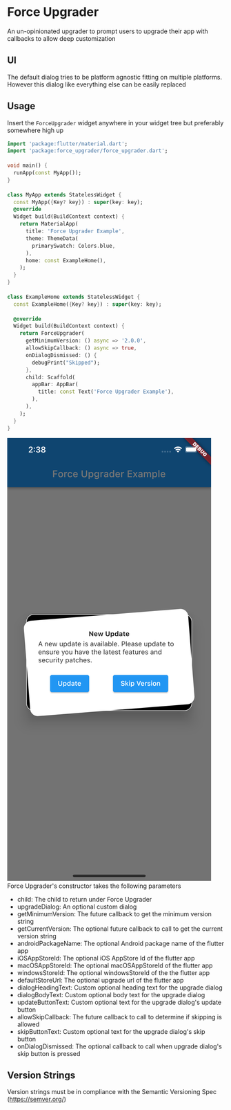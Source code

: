 # Force Upgrader

An un-opinionated upgrader to prompt users to upgrade their app with callbacks to allow deep customization

## UI
The default dialog tries to be platform agnostic fitting on multiple platforms. However this dialog
like everything else can be easily replaced

## Usage
Insert the `ForceUpgrader` widget anywhere in your widget tree but preferably somewhere high up
```dart
import 'package:flutter/material.dart';
import 'package:force_upgrader/force_upgrader.dart';

void main() {
  runApp(const MyApp());
}

class MyApp extends StatelessWidget {
  const MyApp({Key? key}) : super(key: key);
  @override
  Widget build(BuildContext context) {
    return MaterialApp(
      title: 'Force Upgrader Example',
      theme: ThemeData(
        primarySwatch: Colors.blue,
      ),
      home: const ExampleHome(),
    );
  }
}

class ExampleHome extends StatelessWidget {
  const ExampleHome({Key? key}) : super(key: key);

  @override
  Widget build(BuildContext context) {
    return ForceUpgrader(
      getMinimumVersion: () async => '2.0.0',
      allowSkipCallback: () async => true,
      onDialogDismissed: () {
        debugPrint("Skipped");
      },
      child: Scaffold(
        appBar: AppBar(
          title: const Text('Force Upgrader Example'),
        ),
      ),
    );
  }
}
```
![image](example_screenshot.png)
Force Upgrader's constructor takes the following parameters
* child: The child to return under Force Upgrader
* upgradeDialog: An optional custom dialog
* getMinimumVersion: The future callback to get the minimum version string
* getCurrentVersion: The optional future callback to call to get the current version string
* androidPackageName: The optional Android package name of the flutter app
* iOSAppStoreId: The optional iOS AppStore Id of the flutter app
* macOSAppStoreId: The optional macOSAppStoreId of the flutter app
* windowsStoreId: The optional windowsStoreId of the the flutter app
* defaultStoreUrl: The optional upgrade url of the flutter app
* dialogHeadingText: Custom optional heading text for the upgrade dialog
* dialogBodyText: Custom optional body text for the upgrade dialog
* updateButtonText: Custom optional text for the upgrade dialog's update button
* allowSkipCallback: The future callback to call to determine if skipping is allowed
* skipButtonText: Custom optional text for the upgrade dialog's skip button
* onDialogDismissed: The optional callback to call when upgrade dialog's skip button is pressed

## Version Strings
Version strings must be in compliance with the Semantic Versioning Spec (https://semver.org/)